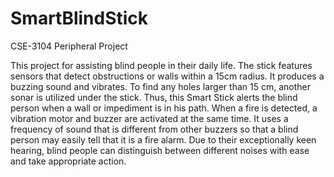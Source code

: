 # SmartBlindStick
CSE-3104 Peripheral Project

This project for assisting blind people in their daily life.
The stick features sensors that detect obstructions or walls within a 15cm radius. 
It produces a buzzing sound and vibrates. To find any holes larger than 15 cm, another sonar is utilized under the stick. Thus, this Smart Stick alerts the blind person when a wall or impediment is in his path.
When a fire is detected, a vibration motor and buzzer are activated at the same time. It uses a frequency of sound that is different from other buzzers so that a blind person may easily tell that it is a fire alarm. Due to their exceptionally keen hearing, blind people can distinguish between different noises with ease and take appropriate action.

